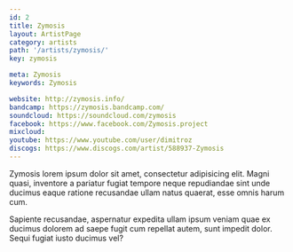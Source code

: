 ```yaml
---
id: 2
title: Zymosis
layout: ArtistPage
category: artists
path: '/artists/zymosis/'
key: zymosis

meta: Zymosis
keywords: Zymosis

website: http://zymosis.info/
bandcamp: https://zymosis.bandcamp.com/
soundcloud: https://soundcloud.com/zymosis
facebook: https://www.facebook.com/Zymosis.project
mixcloud: 
youtube: https://www.youtube.com/user/dimitroz
discogs: https://www.discogs.com/artist/588937-Zymosis
---
```


Zymosis lorem ipsum dolor sit amet, consectetur adipisicing elit. Magni quasi, inventore a pariatur fugiat tempore neque repudiandae sint unde ducimus eaque ratione recusandae ullam natus quaerat, esse omnis harum cum.

Sapiente recusandae, aspernatur expedita ullam ipsum veniam quae ex ducimus dolorem ad saepe fugit cum repellat autem, sunt impedit dolor. Sequi fugiat iusto ducimus vel?
